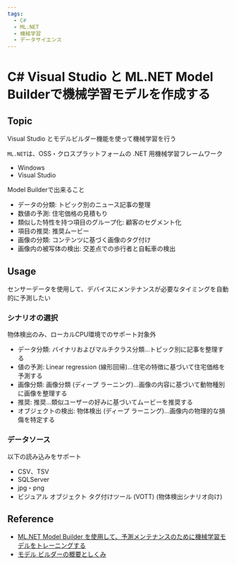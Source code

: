 ```yaml
---
tags:
  - C#
  - ML.NET
  - 機械学習
  - データサイエンス
---
```


# C# Visual Studio と ML.NET Model Builderで機械学習モデルを作成する

## Topic

Visual Studio とモデルビルダー機能を使って機械学習を行う

`ML.NET`は、OSS・クロスプラットフォームの .NET 用機械学習フレームワーク

- Windows
- Visual Studio

Model Builderで出来ること

- データの分類: トピック別のニュース記事の整理
- 数値の予測: 住宅価格の見積もり
- 類似した特性を持つ項目のグループ化: 顧客のセグメント化
- 項目の推奨: 推奨ムービー
- 画像の分類: コンテンツに基づく画像のタグ付け
- 画像内の被写体の検出: 交差点での歩行者と自転車の検出

## Usage

センサーデータを使用して、デバイスにメンテナンスが必要なタイミングを自動的に予測したい

### シナリオの選択

物体検出のみ、ローカルCPU環境でのサポート対象外

- データ分類: バイナリおよびマルチクラス分類…トピック別に記事を整理する
- 値の予測:	Linear regression (線形回帰)…住宅の特徴に基づいて住宅価格を予測する
- 画像分類:	画像分類 (ディープ ラーニング)…画像の内容に基づいて動物種別に画像を整理する
- 推奨:	推奨…類似ユーザーの好みに基づいてムービーを推奨する
- オブジェクトの検出: 物体検出 (ディープ ラーニング)…画像内の物理的な損傷を特定する

### データソース

以下の読み込みをサポート

- CSV、TSV
- SQLServer
- jpg・png
- ビジュアル オブジェクト タグ付けツール (VOTT) (物体検出シナリオ向け)

## Reference
- [ML.NET Model Builder を使用して、予測メンテナンスのために機械学習モデルをトレーニングする](https://learn.microsoft.com/ja-jp/training/modules/predictive-maintenance-model-builder/)
- [モデル ビルダーの概要としくみ](https://learn.microsoft.com/ja-jp/dotnet/machine-learning/automate-training-with-model-builder)